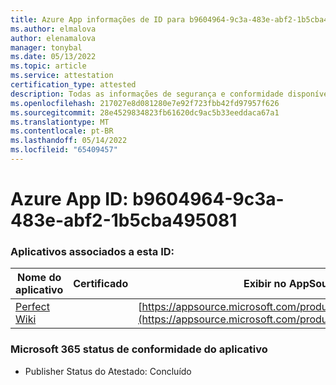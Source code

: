 ```yaml
---
title: Azure App informações de ID para b9604964-9c3a-483e-abf2-1b5cba495081
ms.author: elmalova
author: elenamalova
manager: tonybal
ms.date: 05/13/2022
ms.topic: article
ms.service: attestation
certification_type: attested
description: Todas as informações de segurança e conformidade disponíveis para b9604964-9c3a-483e-abf2-1b5cba495081.
ms.openlocfilehash: 217027e8d081280e7e92f723fbb42fd97957f626
ms.sourcegitcommit: 28e4529834823fb61620dc9ac5b33eeddaca67a1
ms.translationtype: MT
ms.contentlocale: pt-BR
ms.lasthandoff: 05/14/2022
ms.locfileid: "65409457"
---
```

# <a name="azure-app-id-b9604964-9c3a-483e-abf2-1b5cba495081"></a>Azure App ID: b9604964-9c3a-483e-abf2-1b5cba495081


### <a name="apps-associated-with-this-id"></a>Aplicativos associados a esta ID:
| **Nome do aplicativo** | **Certificado** | **Exibir no AppSource** |
|--------------|---------------|-----------------------|
| [Perfect Wiki](../forward/WA200001679.md) |  | [https://appsource.microsoft.com/product/office/WA200001679](https://appsource.microsoft.com/product/office/WA200001679) |

### <a name="microsoft-365-app-compliance-status"></a>Microsoft 365 status de conformidade do aplicativo
- Publisher Status do Atestado: Concluído
